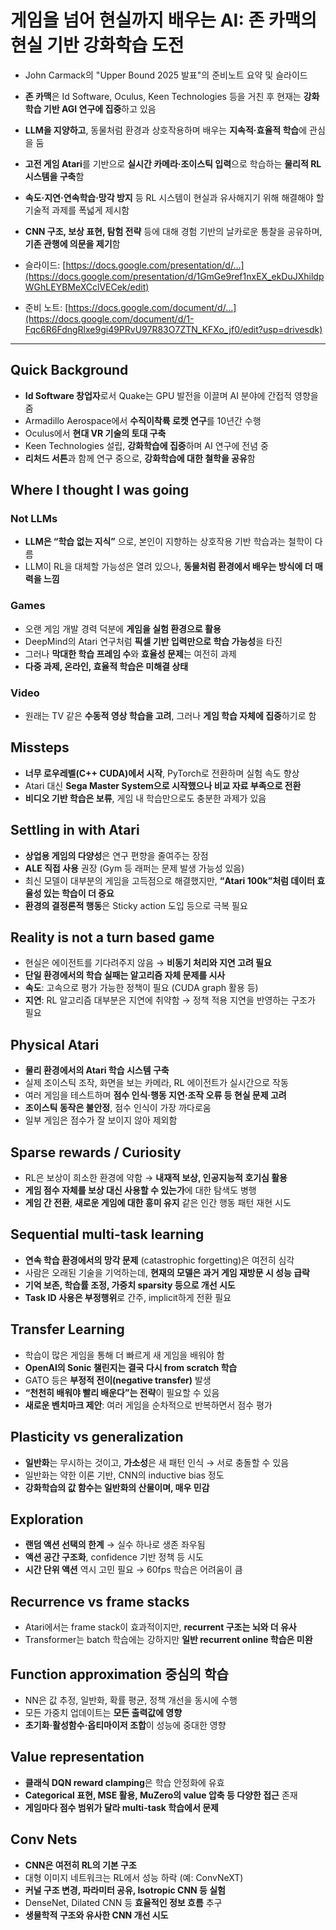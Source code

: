 # 게임을 넘어 현실까지 배우는 AI: 존 카맥의 현실 기반 강화학습 도전


* John Carmack의 "Upper Bound 2025 발표"의 준비노트 요약 및 슬라이드
* **존 카맥**은 Id Software, Oculus, Keen Technologies 등을 거친 후 현재는 **강화학습 기반 AGI 연구에 집중**하고 있음
* **LLM을 지양하고**, 동물처럼 환경과 상호작용하며 배우는 **지속적·효율적 학습**에 관심을 둠
* **고전 게임 Atari**를 기반으로 **실시간 카메라·조이스틱 입력**으로 학습하는 **물리적 RL 시스템을 구축**함
* **속도·지연·연속학습·망각 방지** 등 RL 시스템이 현실과 유사해지기 위해 해결해야 할 기술적 과제를 폭넓게 제시함
* **CNN 구조, 보상 표현, 탐험 전략** 등에 대해 경험 기반의 날카로운 통찰을 공유하며, **기존 관행에 의문을 제기**함

* 슬라이드: [https://docs.google.com/presentation/d/…](https://docs.google.com/presentation/d/1GmGe9ref1nxEX_ekDuJXhildpWGhLEYBMeXCclVECek/edit)
* 준비 노트: [https://docs.google.com/document/d/…](https://docs.google.com/document/d/1-Fqc6R6FdngRlxe9gi49PRvU97R83O7ZTN_KFXo_jf0/edit?usp=drivesdk)

---

Quick Background
----------------

* **Id Software 창업자**로서 Quake는 GPU 발전을 이끌며 AI 분야에 간접적 영향을 줌
* Armadillo Aerospace에서 **수직이착륙 로켓 연구**를 10년간 수행
* Oculus에서 **현대 VR 기술의 토대 구축**
* Keen Technologies 설립, **강화학습에 집중**하며 AI 연구에 전념 중
* **리처드 서튼**과 함께 연구 중으로, **강화학습에 대한 철학을 공유**함

Where I thought I was going
---------------------------

### Not LLMs

* **LLM은 “학습 없는 지식”** 으로, 본인이 지향하는 상호작용 기반 학습과는 철학이 다름
* LLM이 RL을 대체할 가능성은 열려 있으나, **동물처럼 환경에서 배우는 방식에 더 매력을 느낌**

### Games

* 오랜 게임 개발 경력 덕분에 **게임을 실험 환경으로 활용**
* DeepMind의 Atari 연구처럼 **픽셀 기반 입력만으로 학습 가능성**을 타진
* 그러나 **막대한 학습 프레임 수**와 **효율성 문제**는 여전히 과제
* **다중 과제, 온라인, 효율적 학습은 미해결 상태**

### Video

* 원래는 TV 같은 **수동적 영상 학습을 고려**, 그러나 **게임 학습 자체에 집중**하기로 함

Missteps
--------

* **너무 로우레벨(C++ CUDA)에서 시작**, PyTorch로 전환하며 실험 속도 향상
* Atari 대신 **Sega Master System으로 시작했으나 비교 자료 부족으로 전환**
* **비디오 기반 학습은 보류**, 게임 내 학습만으로도 충분한 과제가 있음

Settling in with Atari
----------------------

* **상업용 게임의 다양성**은 연구 편향을 줄여주는 장점
* **ALE 직접 사용** 권장 (Gym 등 래퍼는 문제 발생 가능성 있음)
* 최신 모델이 대부분의 게임을 고득점으로 해결했지만, **“Atari 100k”처럼 데이터 효율성 있는 학습이 더 중요**
* **환경의 결정론적 행동**은 Sticky action 도입 등으로 극복 필요

Reality is not a turn based game
--------------------------------

* 현실은 에이전트를 기다려주지 않음 → **비동기 처리와 지연 고려 필요**
* **단일 환경에서의 학습 실패는 알고리즘 자체 문제를 시사**
* **속도**: 고속으로 평가 가능한 정책이 필요 (CUDA graph 활용 등)
* **지연**: RL 알고리즘 대부분은 지연에 취약함 → 정책 적용 지연을 반영하는 구조가 필요

Physical Atari
--------------

* **물리 환경에서의 Atari 학습 시스템 구축**
* 실제 조이스틱 조작, 화면을 보는 카메라, RL 에이전트가 실시간으로 작동
* 여러 게임을 테스트하며 **점수 인식·행동 지연·조작 오류 등 현실 문제 고려**
* **조이스틱 동작은 불안정**, 점수 인식이 가장 까다로움
* 일부 게임은 점수가 잘 보이지 않아 제외함

Sparse rewards / Curiosity
--------------------------

* RL은 보상이 희소한 환경에 약함 → **내재적 보상, 인공지능적 호기심 활용**
* **게임 점수 자체를 보상 대신 사용할 수 있는가**에 대한 탐색도 병행
* **게임 간 전환**, **새로운 게임에 대한 흥미 유지** 같은 인간 행동 패턴 재현 시도

Sequential multi-task learning
------------------------------

* **연속 학습 환경에서의 망각 문제** (catastrophic forgetting)은 여전히 심각
* 사람은 오래된 기술을 기억하는데, **현재의 모델은 과거 게임 재방문 시 성능 급락**
* **기억 보존, 학습률 조정, 가중치 sparsity 등으로 개선 시도**
* **Task ID 사용은 부정행위**로 간주, implicit하게 전환 필요

Transfer Learning
-----------------

* 학습이 많은 게임을 통해 더 빠르게 새 게임을 배워야 함
* **OpenAI의 Sonic 챌린지는 결국 다시 from scratch 학습**
* GATO 등은 **부정적 전이(negative transfer)** 발생
* **“천천히 배워야 빨리 배운다”는 전략**이 필요할 수 있음
* **새로운 벤치마크 제안**: 여러 게임을 순차적으로 반복하면서 점수 평가

Plasticity vs generalization
----------------------------

* **일반화**는 무시하는 것이고, **가소성**은 새 패턴 인식 → 서로 충돌할 수 있음
* 일반화는 약한 이론 기반, CNN의 inductive bias 정도
* **강화학습의 값 함수는 일반화의 산물이며, 매우 민감**

Exploration
-----------

* **랜덤 액션 선택의 한계** → 실수 하나로 생존 좌우됨
* **액션 공간 구조화**, confidence 기반 정책 등 시도
* **시간 단위 액션** 역시 고민 필요 → 60fps 학습은 어려움이 큼

Recurrence vs frame stacks
--------------------------

* Atari에서는 frame stack이 효과적이지만, **recurrent 구조는 뇌와 더 유사**
* Transformer는 batch 학습에는 강하지만 **일반 recurrent online 학습은 미완**

Function approximation 중심의 학습
-----------------------------

* NN은 값 추정, 일반화, 확률 평균, 정책 개선을 동시에 수행
* 모든 가중치 업데이트는 **모든 출력값에 영향**
* **초기화·활성함수·옵티마이저 조합**이 성능에 중대한 영향

Value representation
--------------------

* **클래식 DQN reward clamping**은 학습 안정화에 유효
* **Categorical 표현, MSE 활용, MuZero의 value 압축 등 다양한 접근** 존재
* **게임마다 점수 범위가 달라 multi-task 학습에서 문제**

Conv Nets
---------

* **CNN은 여전히 RL의 기본 구조**
* 대형 이미지 네트워크는 RL에서 성능 하락 (예: ConvNeXT)
* **커널 구조 변경, 파라미터 공유, Isotropic CNN 등 실험**
* DenseNet, Dilated CNN 등 **효율적인 정보 흐름** 추구
* **생물학적 구조와 유사한 CNN 개선 시도**
